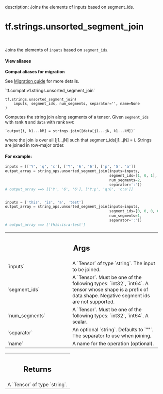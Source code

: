 description: Joins the elements of inputs based on segment_ids.

<div itemscope itemtype="http://developers.google.com/ReferenceObject">
<meta itemprop="name" content="tf.strings.unsorted_segment_join" />
<meta itemprop="path" content="Stable" />
</div>

# tf.strings.unsorted_segment_join

<!-- Insert buttons and diff -->

<table class="tfo-notebook-buttons tfo-api nocontent" align="left">

</table>



Joins the elements of `inputs` based on `segment_ids`.

<section class="expandable">
  <h4 class="showalways">View aliases</h4>
  <p>
<b>Compat aliases for migration</b>
<p>See
<a href="https://www.tensorflow.org/guide/migrate">Migration guide</a> for
more details.</p>
<p>`tf.compat.v1.strings.unsorted_segment_join`</p>
</p>
</section>

<pre class="devsite-click-to-copy prettyprint lang-py tfo-signature-link">
<code>tf.strings.unsorted_segment_join(
    inputs, segment_ids, num_segments, separator=&#x27;&#x27;, name=None
)
</code></pre>



<!-- Placeholder for "Used in" -->

Computes the string join along segments of a tensor.
Given `segment_ids` with rank `N` and `data` with rank `N+M`:

    `output[i, k1...kM] = strings.join([data[j1...jN, k1...kM])`

where the join is over all [j1...jN] such that segment_ids[j1...jN] = i.
Strings are joined in row-major order.

#### For example:



```python
inputs = [['Y', 'q', 'c'], ['Y', '6', '6'], ['p', 'G', 'a']]
output_array = string_ops.unsorted_segment_join(inputs=inputs,
                                                segment_ids=[1, 0, 1],
                                                num_segments=2,
                                                separator=':'))
# output_array ==> [['Y', '6', '6'], ['Y:p', 'q:G', 'c:a']]


inputs = ['this', 'is', 'a', 'test']
output_array = string_ops.unsorted_segment_join(inputs=inputs,
                                                segment_ids=[0, 0, 0, 0],
                                                num_segments=1,
                                                separator=':'))
# output_array ==> ['this:is:a:test']
```

<!-- Tabular view -->
 <table class="responsive fixed orange">
<colgroup><col width="214px"><col></colgroup>
<tr><th colspan="2"><h2 class="add-link">Args</h2></th></tr>

<tr>
<td>
`inputs`
</td>
<td>
A `Tensor` of type `string`. The input to be joined.
</td>
</tr><tr>
<td>
`segment_ids`
</td>
<td>
A `Tensor`. Must be one of the following types: `int32`, `int64`.
A tensor whose shape is a prefix of data.shape.  Negative segment ids are not
supported.
</td>
</tr><tr>
<td>
`num_segments`
</td>
<td>
A `Tensor`. Must be one of the following types: `int32`, `int64`.
A scalar.
</td>
</tr><tr>
<td>
`separator`
</td>
<td>
An optional `string`. Defaults to `""`.
The separator to use when joining.
</td>
</tr><tr>
<td>
`name`
</td>
<td>
A name for the operation (optional).
</td>
</tr>
</table>



<!-- Tabular view -->
 <table class="responsive fixed orange">
<colgroup><col width="214px"><col></colgroup>
<tr><th colspan="2"><h2 class="add-link">Returns</h2></th></tr>
<tr class="alt">
<td colspan="2">
A `Tensor` of type `string`.
</td>
</tr>

</table>

